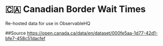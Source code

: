 # 🇨🇦 Canadian Border Wait Times
Re-hosted data for use in ObservableHQ

##Source
https://open.canada.ca/data/en/dataset/000fe5aa-1d77-42d1-bfe7-458c51dacfef
